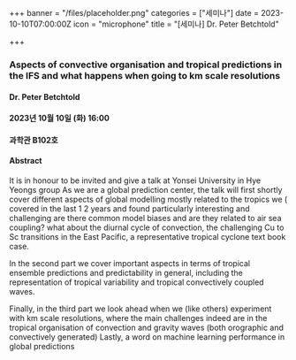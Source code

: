 +++
banner = "/files/placeholder.png"
categories = ["세미나"]
date = 2023-10-10T07:00:00Z
icon = "microphone"
title = "[세미나] Dr. Peter Betchtold"

+++
### Aspects of convective organisation and tropical predictions in the IFS and what happens when going to km scale resolutions 

#### Dr. Peter Betchtold

#### 2023년 10월 10일 (화) 16:00

#### 과학관 B102호

#### Abstract
It is in honour to be invited and give a talk at Yonsei University in Hye Yeongs group As we are a global prediction center, the talk will first shortly cover different aspects of global modelling mostly related to the tropics we ( covered in the last 1 2 years and found particularly interesting and challenging are there common model biases and are they related to air sea coupling? what about the diurnal cycle of convection, the challenging Cu to Sc transitions in the East Pacific, a representative tropical cyclone text book case. 

In the second part we cover important aspects in terms of tropical ensemble predictions and predictability in general, including the representation of tropical variability and tropical convectively coupled waves. 

Finally, in the third part we look ahead when we (like others) experiment with km scale resolutions, where the main challenges indeed are in the tropical organisation of convection and gravity waves (both orographic and convectively generated) Lastly, a word on machine learning performance in global predictions
